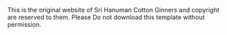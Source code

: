 This is the original website of Sri Hanuman Cotton Ginners and copyright are reserved to them. Please Do not download this template without permission.
